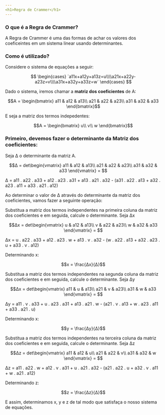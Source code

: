 ```yaml
---
<h1>Regra de Crammer</h1>
---
```


### O que é a Regra de Crammer?

A Regra de Crammer é uma das formas de achar os valores dos coeficeintes em um sistema linear usando determinantes.

### Como é utilizado?

Considere o sistema de equações a seguir:

$$
\begin{cases} `a11x+a12y+a13z=u\\\\a21x+a22y-a23z=v\\\\a31x+a32y+a33z=w` \end{cases}
$$

Dado o sistema, iremos chamar a <r>**matriz dos coeficientes**</r> de A:

$$A = \begin{bmatrix}
a11 & a12 & a13\\
a21 & a22 & a23\\
a31 & a32 & a33
\end{bmatrix}$$

E seja a matriz dos termos indepedentes:

$$A = \begin{bmatrix}
u\\
v\\
w
\end{bmatrix}$$

### Primeiro, devemos fazer o determinante da Matriz dos coeficientes:
Seja Δ o determinante da matriz A.

$$Δ = det\begin{vmatrix}
a11 & a12 & a13\\
a21 & a22 & a23\\
a31 & a32 & a33
\end{vmatrix} = $$

Δ = a11 . a22 . a33 + a12 . a23 . a31 + a13 . a21 . a32 - (a31 . a22 . a13 + a32 . a23 . a11 + a33 . a21 . a12)

Ao determinar o valor de Δ através do determinante da matriz dos coeficientes, vamos fazer a seguinte operação:

Substitua a matriz dos termos independentes na primeira coluna da matriz dos coeficientes e em seguida, calcule o determinante.
Seja Δx 

$$Δx = det\begin{vmatrix}
u & a12 & a13\\
v & a22 & a23\\
w & a32 & a33
\end{vmatrix} = $$

Δx = u . a22 . a33 + a12 . a23 . w + a13 . v . a32 - (w . a22 . a13 + a32 . a23 . u + a33 . v . a12)

Determinando x:

$$x = \frac{Δx}{Δ}$$

Substitua a matriz dos termos independentes na segunda coluna da matriz dos coeficientes e em seguida, calcule o determinante.
Seja Δy 

$$Δx = det\begin{vmatrix}
a11 & u & a13\\
a21 & v & a23\\
a31 & w & a33
\end{vmatrix} = $$

Δy = a11 . v . a33 + u . a23 . a31 + a13 . a21 . w - (a21 . v . a13 + w . a23 . a11 + a33 . a21 . u)

Determinando x:

$$y = \frac{Δy}{Δ}$$

Substitua a matriz dos termos independentes na terceira coluna da matriz dos coeficientes e em seguida, calcule o determinante.
Seja Δz 

$$Δz = det\begin{vmatrix}
a11 & a12 & u\\
a21 & a22 & v\\
a31 & a32 & w
\end{vmatrix} = $$

Δz = a11 . a22 . w + a12 . v . a31 + u . a21 . a32 - (a21 . a22 . u + a32 . v . a11 + w . a21 . a12)

Determinando z:

$$z = \frac{Δz}{Δ}$$

E assim, determinamos x, y e z de tal modo que satisfaça o nosso sistema de equações.
